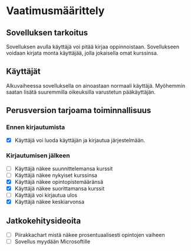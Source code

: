 # Vaatimusmäärittely
## Sovelluksen tarkoitus
Sovelluksen avulla käyttäjä voi pitää kirjaa oppinnoistaan. Sovellukseen voidaan kirjata monta käyttäjää, jolla jokaisella omat kurssinsa. 
## Käyttäjät
Alkuvaiheessa sovelluksella on ainoastaan normaali käyttäjä. Myöhemmin saatan lisätä suuremmilla oikeuksilla varustetun pääkäyttäjän.
## Perusversion tarjoama toiminnallisuus
### Ennen kirjautumista
- [x] Käyttäjä voi luoda käyttäjän ja kirjautua järjestelmään. 
### Kirjautumisen jälkeen
- [ ] Käyttäjä näkee suunnittelemansa kurssit
- [ ] Käyttäjä näkee nykyiset kurssinsa
- [x] Käyttäjä näkee opintopistemääränsä
- [x] Käyttäjä näkee suorittamansa kurssit
- [ ] Käyttäjä voi kirjautua ulos
- [x] Käyttäjä näkee keskiarvonsa
## Jatkokehitysideoita
- [ ] Piirakkachart mistä näkee prosentuaalisesti opintojen vaiheen
- [ ] Sovellus myydään Microsoftille
